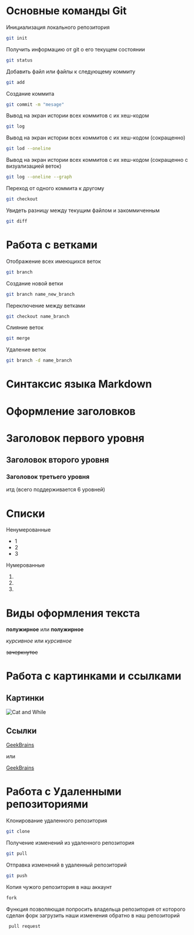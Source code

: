 # Основные команды Git

Инициализация локального репозитория 

```sh
git init
```

Получить информацию от git о его текущем состоянии 

```sh 
git status
```
Добавить файл или файлы к следующему коммиту

```sh
git add 
```
Создание коммита

```sh
git commit -m "mesage"
```
Вывод на экран истории всех коммитов с их хеш-кодом

```sh
git log 
```
Вывод на экран истории всех коммитов с их хеш-кодом (сокращенно) 

```sh 
git lod --oneline 
```
Вывод на экран истории всех коммитов с их хеш-кодом (сокращенно с визуализацией веток)

```sh
git log --oneline --graph
```
Переход от одного коммита к другому 

```sh
git checkout
```
Увидеть разницу между текущим файлом и закоммиченным 

```sh
git diff 
```
# Работа с ветками 

Отображение всех имеющихся веток
```sh
git branch
```
Создание новой ветки 
```sh
git branch name_new_branch
```
Переключение между ветками 
```sh
git checkout name_branch
```
Слияние веток 
```sh
git merge 
```
Удаление веток 
```sh
git branch -d name_branch
```

# Синтаксис языка Markdown

# Оформление заголовков 

# Заголовок первого уровня 

## Заголовок второго уровня 

### Заголовок третьего уровня 

итд (всего поддерживается 6 уровней)


# Списки 

Ненумерованные 

* 1 
* 2
* 3

Нумерованные

1. 
2. 
3.

# Виды оформления текста 

**полужирное**  или  __полужирное__

*курсивное* или _курсивное_

~~зачеркнутое~~

# Работа с картинками и ссылками 

## Картинки

![Cat and While](<Cat and Whale-1.jpg>)

## Ссылки

[GeekBrains](https://gb.ru/)

или

[GeekBrains](https://gb.ru/ "Образовательный портал")


# Работа с Удаленными репозиториями

Клонирование удаленного репозитория 
```sh
git clone
```

Получение изменений из удаленного репозитория 
```sh
git pull
```

Отправка изменений в удаленный репозиторий 
```sh
git push
```

Копия чужого репозитория в наш аккаунт
```sh
fork 
```

Функция позволяющая попросить владельца репозитория от которого сделан форк загрузить наши изменения обратно в наш репозиторий 
```sh
 pull request
 ```